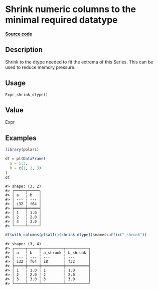 

# Shrink numeric columns to the minimal required datatype

[**Source code**](https://github.com/pola-rs/r-polars/tree/1fd6c01b862685c50e295d9b2ef690a69c3a7963/R/after-wrappers.R#L20)

## Description

Shrink to the dtype needed to fit the extrema of this Series. This can
be used to reduce memory pressure.

## Usage

<pre><code class='language-R'>Expr_shrink_dtype()
</code></pre>

## Value

Expr

## Examples

``` r
library(polars)

df = pl$DataFrame(
  a = 1:3,
  b = c(1, 2, 3)
)
df
```

    #> shape: (3, 2)
    #> ┌─────┬─────┐
    #> │ a   ┆ b   │
    #> │ --- ┆ --- │
    #> │ i32 ┆ f64 │
    #> ╞═════╪═════╡
    #> │ 1   ┆ 1.0 │
    #> │ 2   ┆ 2.0 │
    #> │ 3   ┆ 3.0 │
    #> └─────┴─────┘

``` r
df$with_columns(pl$all()$shrink_dtype()$name$suffix("_shrunk"))
```

    #> shape: (3, 4)
    #> ┌─────┬─────┬──────────┬──────────┐
    #> │ a   ┆ b   ┆ a_shrunk ┆ b_shrunk │
    #> │ --- ┆ --- ┆ ---      ┆ ---      │
    #> │ i32 ┆ f64 ┆ i8       ┆ f32      │
    #> ╞═════╪═════╪══════════╪══════════╡
    #> │ 1   ┆ 1.0 ┆ 1        ┆ 1.0      │
    #> │ 2   ┆ 2.0 ┆ 2        ┆ 2.0      │
    #> │ 3   ┆ 3.0 ┆ 3        ┆ 3.0      │
    #> └─────┴─────┴──────────┴──────────┘
